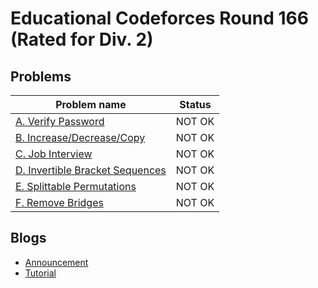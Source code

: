 # Educational Codeforces Round 166 (Rated for Div. 2)

## Problems

|Problem name|Status|
|------------|---------|
| [A. Verify Password](problems/A._Verify_Password.md)|NOT OK|
| [B. Increase/Decrease/Copy](problems/B._Increase_Decrease_Copy.md)|NOT OK|
| [C. Job Interview](problems/C._Job_Interview.md)|NOT OK|
| [D. Invertible Bracket Sequences](problems/D._Invertible_Bracket_Sequences.md)|NOT OK|
| [E. Splittable Permutations](problems/E._Splittable_Permutations.md)|NOT OK|
| [F. Remove Bridges](problems/F._Remove_Bridges.md)|NOT OK|
## Blogs

- [Announcement](blogs/Announcement.md)
- [Tutorial](blogs/Tutorial.md)
